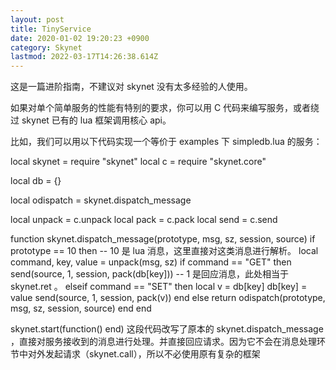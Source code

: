 ```yaml
---
layout: post
title: TinyService
date: 2020-01-02 19:20:23 +0900
category: Skynet
lastmod: 2022-03-17T14:26:38.614Z
---
```


这是一篇进阶指南，不建议对 skynet 没有太多经验的人使用。

如果对单个简单服务的性能有特别的要求，你可以用 C 代码来编写服务，或者绕过 skynet 已有的 lua 框架调用核心 api。

比如，我们可以用以下代码实现一个等价于 examples 下 simpledb.lua 的服务：

local skynet = require "skynet"
local c = require "skynet.core"

local db = {}

local odispatch = skynet.dispatch_message

local unpack = c.unpack
local pack = c.pack
local send = c.send

function skynet.dispatch_message(prototype, msg, sz, session, source)
	if prototype == 10 then	-- 10 是 lua 消息，这里直接对这类消息进行解析。
		local command, key, value = unpack(msg, sz)
		if command == "GET" then
			send(source, 1, session, pack(db[key])) -- 1 是回应消息，此处相当于 skynet.ret 。
		elseif command == "SET" then
			local v = db[key]
			db[key] = value
			send(source, 1, session, pack(v))
		end
	else
		return odispatch(prototype, msg, sz, session, source)
	end
end

skynet.start(function() end)
这段代码改写了原本的 skynet.dispatch_message ，直接对服务接收到的消息进行处理。并直接回应请求。因为它不会在消息处理环节中对外发起请求（skynet.call），所以不必使用原有复杂的框架
